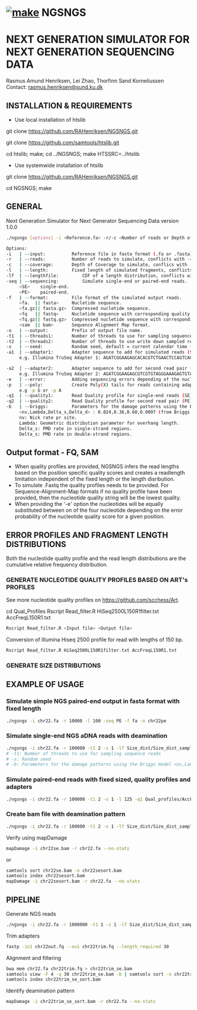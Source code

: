  # [![make](https://github.com/RAHenriksen/SimulAncient/actions/workflows/make.yml/badge.svg)](https://github.com/RAHenriksen/NGSNGS/actions/workflows/make.yml) NGSNGS

# NEXT GENERATION SIMULATOR FOR NEXT GENERATION SEQUENCING DATA
Rasmus Amund Henriksen, Lei Zhao, Thorfinn Sand Korneliussen \
Contact: rasmus.henriksen@sund.ku.dk

## INSTALLATION & REQUIREMENTS
* Use local installation of htslib

git clone https://github.com/RAHenriksen/NGSNGS.git

git clone https://github.com/samtools/htslib.git

cd htslib; make; cd ../NGSNGS; make HTSSRC=../htslib

* Use systemwide installation of htslib

git clone https://github.com/RAHenriksen/NGSNGS.git

cd NGSNGS; make

## GENERAL
Next Generation Simulator for Next Generator Sequencing Data version 1.0.0 

~~~~bash
./ngsngs [options] -i <Reference.fa> -r/-c <Number of reads or Depth of coverage> -l/-lf <Fixed length or Length file> -seq <SE/PE> -f <Output format> -o <Prefix output name>

Options: 
-i   | --input: 		 Reference file in fasta format (.fa or .fasta) to sample reads.
-r   | --reads: 		 Number of reads to simulate, conflicts with -c option.
-c   | --coverage: 		 Depth of Coverage to simulate, conflics with -r option.
-l   | --length: 		 Fixed length of simulated fragments, conflicts with -lf option.
-lf  | --lengthfile: 		 CDF of a length distribution, conflicts with -l option.
-seq | --sequencing: 		 Simulate single-end or paired-end reads.
	 <SE>	 single-end. 
 	 <PE>	 paired-end.
-f   | --format: 		 File format of the simulated output reads.
	 <fa.  || fasta>	 Nucletide sequence. 
 	 <fa.gz|| fasta.gz>	 Compressed nucletide sequence. 
 	 <fq   || fastq>	 Nucletide sequence with corresponding quality score. 
 	 <fq.gz|| fastq.gz>	 Compressed nucletide sequence with corresponding quality score. 
 	 <sam  || bam>		 Sequence Alignment Map format.
-o   | --output: 		 Prefix of output file name.
-t1  | --threads1: 		 Number of threads to use for sampling sequence reads, default = 1.
-t2  | --threads2: 		 Number of threads to use write down sampled reads, default = 1.
-s   | --seed: 			 Random seed, default = current calendar time (s).
-a1  | --adapter1: 		 Adapter sequence to add for simulated reads (SE) or first read pair (PE).
	 e.g. Illumina TruSeq Adapter 1: AGATCGGAAGAGCACACGTCTGAACTCCAGTCACCGATTCGATCTCGTATGCCGTCTTCTGCTTG 

-a2  | --adapter2: 		 Adapter sequence to add for second read pair (PE). 
	 e.g. Illumina TruSeq Adapter 2: AGATCGGAAGAGCGTCGTGTAGGGAAAGAGTGTAGATCTCGGTGGTCGCCGTATCATTT 
-e   | --error: 		 Adding sequencing errors depending of the nucleotide quality score and the corresponding error rate. 
-p   | --poly: 			 Create Poly(X) tails for reads containing adapters with lengths below the inferred readcycle length. 
 	 e.g -p G or -p A 
-q1  | --quality1: 		 Read Quality profile for single-end reads (SE) or first read pair (PE).
-q2  | --quality2: 		 Read Quality profile for second read pair (PE).
-b   | --briggs: 		 Parameters for the damage patterns using the Briggs model.
	 <nv,Lambda,Delta_s,Delta_d> : 0.024,0.36,0.68,0.0097 (from Briggs et al., 2007).
	 nv: Nick rate pr site. 
 	 Lambda: Geometric distribution parameter for overhang length.
 	 Delta_s: PMD rate in single-strand regions.
 	 Delta_s: PMD rate in double-strand regions.
~~~~

## Output format - FQ, SAM
* When quality profiles are provided, NGSNGS infers the read lengths based on the position specific quality scores and creates a readlength limitation independent of the fixed length or the length disribution. 
* To simulate .Fastq the quality profiles needs to be provided. For Sequence-Alignment-Map formats if no quality profile have been provided, then the nucleotide quality string will be the lowest quality.
* When providing the '-e' option the nucleotides will be equally substituted between on of the four nucleotide depending on the error probability of the nucleotide quality score for a given position.

## ERROR PROFILES AND FRAGMENT LENGTH DISTRIBUTIONS
Both the nucleotide quality profile  and the read length distributions are the cumulative relative frequency distribution.

### GENERATE NUCLEOTIDE QUALITY PROFILES BASED ON ART's PROFILES
See more nucleotide quality profiles on https://github.com/scchess/Art. 

cd Qual_Profiles
Rscript Read_filter.R HiSeq2500L150R1filter.txt AccFreqL150R1.txt
~~~~bash
Rscript Read_filter.R <Input file> <Output file>
~~~~
Conversion of Illumina Hiseq 2500 profile for read with lengths of 150 bp.
~~~~bash
Rscript Read_filter.R HiSeq2500L150R1filter.txt AccFreqL150R1.txt
~~~~

### GENERATE SIZE DISTRIBUTIONS

## EXAMPLE OF USAGE
### Simulate simple NGS paired-end output in fasta format with fixed length
~~~~bash
./ngsngs -i chr22.fa -r 10000 -l 100 -seq PE -f fa -o chr22pe
~~~~
### Simulate single-end NGS aDNA reads with deamination 
~~~~bash
./ngsngs -i chr22.fa -r 100000 -t1 2 -s 1 -lf Size_dist/Size_dist_sampling.txt -seq SE -b 0.024,0.36,0.68,0.0097 -f fa -o chr22se
# -t1: Number of threads to use for sampling sequence reads
# -s: Random seed
# -b: Parameters for the damage patterns using the Briggs model <nv,Lambda,Delta_s,Delta_d>
~~~~
### Simulate paired-end reads with fixed sized, quality profiles and adapters
~~~~bash
./ngsngs -i chr22.fa -r 100000 -t1 2 -s 1 -l 125 -q1 Qual_profiles/AccFreqL150R1.txt -q2 Qual_profiles/AccFreqL150R2.txt -a1 AGATCGGAAGAGCACACGTCTGAACTCCAGTCACCGATTCGATCTCGTATGCCGTCTTCTGCTTG -a2 AGATCGGAAGAGCGTCGTGTAGGGAAAGAGTGTAGATCTCGGTGGTCGCCGTATCATTT -seq PE -f fq -o chr22pe
~~~~
### Create bam file with deamination pattern
~~~~bash
./ngsngs -i chr22.fa -r 100000 -t1 2 -s 1 -lf Size_dist/Size_dist_sampling.txt -seq SE -b 0.024,0.36,0.68,0.0097 -q1 Qual_profiles/AccFreqL150R1.txt -f bam -o chr22se
~~~~
Verify using mapDamage
~~~~bash
mapDamage -i chr22se.bam -r chr22.fa --no-stats
~~~~
or 
~~~~bash
samtools sort chr22se.bam -o chr22sesort.bam
samtools index chr22sesort.bam
mapDamage -i chr22sesort.bam -r chr22.fa --no-stats
~~~~

## PIPELINE
Generate NGS reads
~~~~bash
./ngsngs -i chr22.fa -r 1000000 -t1 1 -s 1 -lf Size_dist/Size_dist_sampling.txt -q1 Qual_profiles/AccFreqL150R1.txt -seq SE -a1 AGATCGGAAGAGCACACGTCTGAACTCCAGTCACCGATTCGATCTCGTATGCCGTCTTCTGCTTG -b 0.024,0.36,0.68,0.0097 -f fq -o chr22out
~~~~
Trim adapters
~~~~bash
fastp -in1 chr22out.fq --ou1 chr22trim.fq --length_required 30
~~~~
Alignment and filtering
~~~~bash
bwa mem chr22.fa chr22trim.fq > chr22trim_se.bam
samtools view -F 4 -q 30 chr22trim_se.bam -b | samtools sort -o chr22trim_se_sort.bam
samtools index chr22trim_se_sort.bam
~~~~
Identify deamination pattern
~~~~bash
mapDamage -i chr22trim_se_sort.bam -r chr22.fa --no-stats
~~~~
